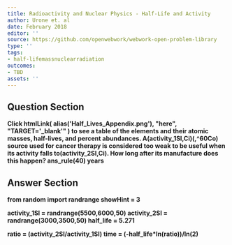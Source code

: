 ```yaml
---
title: Radioactivity and Nuclear Physics - Half-Life and Activity
author: Urone et. al
date: February 2018
editor: ''
source: https://github.com/openwebwork/webwork-open-problem-library
type: ''
tags:
- half-lifemassnuclearradiation
outcomes:
- TBD
assets: ''
---
```


## Question Section 

<b>
Click
 htmlLink( alias('Half_Lives_Appendix.png'), "here", "TARGET='_blank'" )
to see a table of the elements and their atomic masses, half-lives, and percent abundances.
A(activity_1SI,Ci)(,^60Co) source used for cancer therapy is considered too weak to be useful when its activity falls to(activity_2SI,Ci). How long after its manufacture does this happen? 
ans_rule(40) years



## Answer Section

from random import randrange
showHint = 3

activity_1SI = randrange(5500,6000,50)
activity_2SI = randrange(3000,3500,50)
half_life = 5.271

ratio = (activity_2SI/activity_1SI)
time = (-half_life*ln(ratio))/ln(2)
